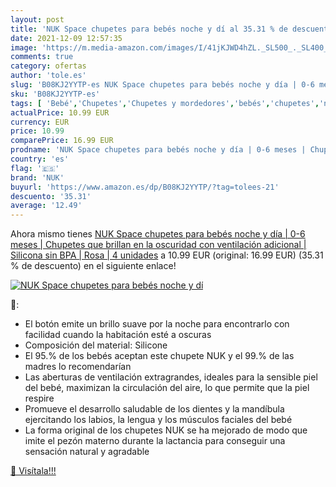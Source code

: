 ```yaml
---
layout: post
title: 'NUK Space chupetes para bebés noche y dí al 35.31 % de descuento'
date: 2021-12-09 12:57:35
image: 'https://m.media-amazon.com/images/I/41jKJWD4hZL._SL500_._SL400_.jpg'
comments: true
category: ofertas
author: 'tole.es'
slug: 'B08KJ2YYTP-es NUK Space chupetes para bebés noche y día | 0-6 meses |...'
sku: 'B08KJ2YYTP-es'
tags: [ 'Bebé','Chupetes','Chupetes y mordedores','bebés','chupetes','nuk', ]
actualPrice: 10.99 EUR
currency: EUR
price: 10.99
comparePrice: 16.99 EUR
prodname: 'NUK Space chupetes para bebés noche y día | 0-6 meses | Chupetes que brillan en la oscuridad con ventilación adicional | Silicona sin BPA | Rosa | 4 unidades'
country: 'es'
flag: '🇪🇸'
brand: 'NUK'
buyurl: 'https://www.amazon.es/dp/B08KJ2YYTP/?tag=tolees-21'
descuento: '35.31'
average: '12.49'
---
```


Ahora mismo tienes [NUK Space chupetes para bebés noche y día | 0-6 meses | Chupetes que brillan en la oscuridad con ventilación adicional | Silicona sin BPA | Rosa | 4 unidades](https://www.amazon.es/dp/B08KJ2YYTP/?tag=tolees-21) a 10.99 EUR (original: 16.99 EUR) (35.31 %  de descuento) en el siguiente enlace!

[![NUK Space chupetes para bebés noche y dí](https://m.media-amazon.com/images/I/41jKJWD4hZL._SL500_._SL400_.jpg)](https://www.amazon.es/dp/B08KJ2YYTP/?tag=tolees-21)

🔎:

- El botón emite un brillo suave por la noche para encontrarlo con facilidad cuando la habitación esté a oscuras
- Composición del material: Silicone
- El 95.% de los bebés aceptan este chupete NUK y el 99.% de las madres lo recomendarían
- Las aberturas de ventilación extragrandes, ideales para la sensible piel del bebé, maximizan la circulación del aire, lo que permite que la piel respire
- Promueve el desarrollo saludable de los dientes y la mandíbula ejercitando los labios, la lengua y los músculos faciales del bebé
- La forma original de los chupetes NUK se ha mejorado de modo que imite el pezón materno durante la lactancia para conseguir una sensación natural y agradable

[🛒 Visítala!!!](https://www.amazon.es/dp/B08KJ2YYTP/?tag=tolees-21)
